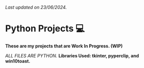
*Last updated on 23/06/2024.*

# Python Projects 💻

**These are my projects that are Work In Progress. (WIP)**

*ALL FILES ARE PYTHON.*
**Libraries Used: tkinter, pyperclip, and win10toast.**
